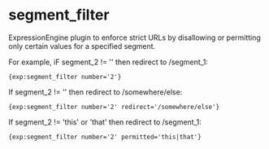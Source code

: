 segment_filter
==============

ExpressionEngine plugin to enforce strict URLs by disallowing or permitting only certain values for a specified segment.

For example, iF segment_2 != '' then redirect to /segment_1:

    {exp:segment_filter number='2'}

If segment_2 != '' then redirect to /somewhere/else:

    {exp:segment_filter number='2' redirect='/somewhere/else'}

If segment_2 != 'this' or 'that' then redirect to /segment_1:

    {exp:segment_filter number='2' permitted='this|that'}
